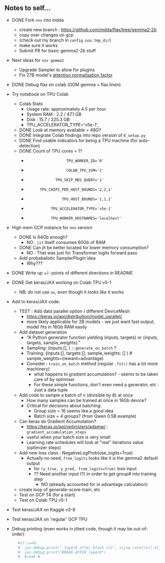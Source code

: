 
## Notes to self...

* DONE Fork `nnx` into mdda 
  + create new branch : https://github.com/mdda/flax/tree/gemma2-2b
  + copy over changes on gcp
  + (check out my branch in `config.nnx.tmp_dir`)
  + make sure it works 
  + Submit PR for basic gemma2-2b stuff

* Next ideas for `nnx gemma2`
  + Upgrade Sampler to allow for plugins
  + Fix 27B model's [attention normalisation factor](https://github.com/google-deepmind/gemma/blob/main/gemma/transformer.py#L235)


* DONE Debug flax on colab (GDM gemma = flax.linen)

* Try notebook on TPU Colab
  + Colab Stats
    - Usage rate: approximately 4.5 per hour
    - System RAM : 2.2 / 47.1 GB
    - Disk : 15.7 / 225.3 GB
    - TPU_ACCELERATOR_TYPE='v5e-1',
  + DONE Look at memory available = 48G?
  + DONE Integrate Colab findings into repo version of `0_setup.py`
  + DONE Find usable indicators for being a TPU machine (for auto-detection)
  + DONE Count of TPU cores = 1?
    -                       TPU_WORKER_ID='0'
    -                       COLAB_TPU_1VM='1'
    -                  TPU_SKIP_MDS_QUERY='1'
    -           TPU_CHIPS_PER_HOST_BOUNDS='2,2,1'
    -                     TPU_HOST_BOUNDS='1,1,1'
    -                TPU_ACCELERATOR_TYPE='v5e-1'
    -                TPU_WORKER_HOSTNAMES='localhost'

* High mem GCP instance for `nnx` version
  + DONE Is 64Gb enough? 
    - NO : `jit` itself consumes 60Gb of RAM
  + DONE Can jit be better located for lower memory consumption?
    - NO : That was just for Transformer logits forward pass
  + Add probabalistic SamplerPlugin idea
    - Why???

* DONE Write up +/- points of different directions in README

* DONE Get keras/JAX working on Colab TPU v5-1
  + NB: do not use `uv`, even though it *looks like* it works

* Add to keras/JAX code:
  - TEST : Add data parallel option / different DeviceMesh
    + https://keras.io/api/distribution/model_parallel/
    + more likely applicable for 2B models - we just want fast output, model fits in 16Gb RAM easily
  - Add dataset generation
    + "A Python generator function yielding (inputs, targets) or (inputs, targets, sample_weights)."
    + Sampling: (inputs:[], ) :: `generate_on_batch` ?
    + Training: (inputs:[], targets:[], sample_weights: [] ) # sample_weights=(reward=advantage)
    + Consider : `train_on_batch` method (regular `.fit()` has a lot more machinery)
      - what happens to gradient accumulation? - seems to be taken care of by optimiser
      - For these simple functions, don't even need a generator, etc : Just a data tuple
  - Add code to sample a batch of n (divisible by 8) at once
    + How many samples can be trained at once in 16Gb device?
    + Critical for decisions about batching:
      * Group size = 16 seems like a good idea
      * Batch size = 4 groups? (from Qwen 0.5B example) 
  - Can keras do Gradient Accumulation?
    + https://keras.io/api/optimizers/adamw/ : `gradient_accumulation_steps`
    + useful when your batch size is very small
    + Learning rate schedules will look at "real" iterations value (optimizer steps)
  - Add new loss class : NegativeLogProb(use_logits=True)
    + Actually no need, `from_logits` looks like it is the gemma2 default output
      * for `(y_true, y_pred, from_logits=True)` loss input
      * ?? Need another input (?) in order to get group# into training step
        - NO (already accounted for in advantage calculation)
  - create loop of generate-score-train, etc
  - Test on GCP T4 (for a start)
  - Test on Colab TPU v5-1

* Test keras/JAX on Kaggle v3-8

* Test keras/JAX on 'regular' GCP TPU




* Debug printing (even works in jitted code, though it may be out-of-order)
```python
      #if i==0:
      #  jax.debug.print("_layer0 after block {v}", v=jnp.ravel(x)[:4],)
      #  jax.debug.print("BREAK AFTER layer0")
      #  break # 
```
